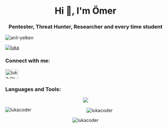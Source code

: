 <center>
<h1 align="center">Hi 👋, I'm Ömer</h1>
<h3 align="center">Pentester, Threat Hunter, Researcher and every time student</h3>
<p align="left"> <img src="https://komarev.com/ghpvc/?username=lukacoder&label=Profile%20views&color=0e75b6&style=flat" alt="anil-yelken" /> </p>
<p align="left"> <a href="https://instagram.com/luka.cybersec" target="blank"><img src="https://img.shields.io/badge/Connected%20me-E4405F?style=for-the-badge&logo=instagram&logoColor=white" alt="luka" /></a> </p>
<h3 align="left">Connect with me:</h3>
<p align="left">
<a href="https://instagram.com/omwrfxruk" target="blank"><img align="center" src="https://raw.githubusercontent.com/rahuldkjain/github-profile-readme-generator/master/src/images/icons/Social/instagram.svg" alt="luka.cybersec" height="30" width="40" /></a>
</p>
<h3 align="left">Languages and Tools:</h3>
<p align="center">
  <a href="https://skillicons.dev">
    <img src="https://skillicons.dev/icons?i=git,c,cs,cpp,css,git,go,html,js,py,wordpress,linux" />
  </a>
</p>
<p><img align="left" src="https://github-readme-stats.vercel.app/api/top-langs?username=lukacoder&show_icons=true&locale=en&layout=compact" alt="lukacoder" /></p>
<p>&nbsp;<img align="center" src="https://github-readme-stats.vercel.app/api/top-langs/?username=lukacoder" alt="lukacoder" /></p>
<p><img align="center" src="https://github-readme-streak-stats.herokuapp.com/?user=lukacoder&" alt="lukacoder" /></p>
</center>
